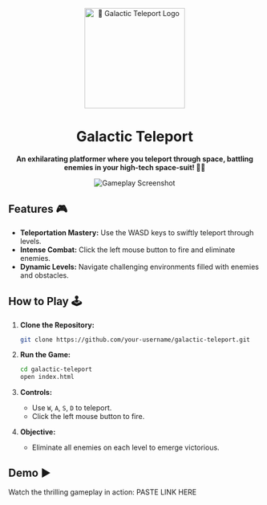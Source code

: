 <!-- Galactic Teleport -->

<p align="center">
  <img width="200" height="200" src="images/logo.png" alt="🚀 Galactic Teleport Logo">
</p>

<h1 align="center">Galactic Teleport</h1>

<p align="center">
  <strong>An exhilarating platformer where you teleport through space, battling enemies in your high-tech space-suit! 🌌👾</strong>
</p>

<p align="center">
  <img src="images/gameplay.png" alt="Gameplay Screenshot">
</p>

## Features 🎮

- **Teleportation Mastery:** Use the WASD keys to swiftly teleport through levels.
- **Intense Combat:** Click the left mouse button to fire and eliminate enemies.
- **Dynamic Levels:** Navigate challenging environments filled with enemies and obstacles.

## How to Play 🕹️

1. **Clone the Repository:**
    ```bash
    git clone https://github.com/your-username/galactic-teleport.git
    ```

2. **Run the Game:**
    ```bash
    cd galactic-teleport
    open index.html
    ```

3. **Controls:**
   - Use `W`, `A`, `S`, `D` to teleport.
   - Click the left mouse button to fire.

4. **Objective:**
   - Eliminate all enemies on each level to emerge victorious.

## Demo ▶️

Watch the thrilling gameplay in action: PASTE LINK HERE


